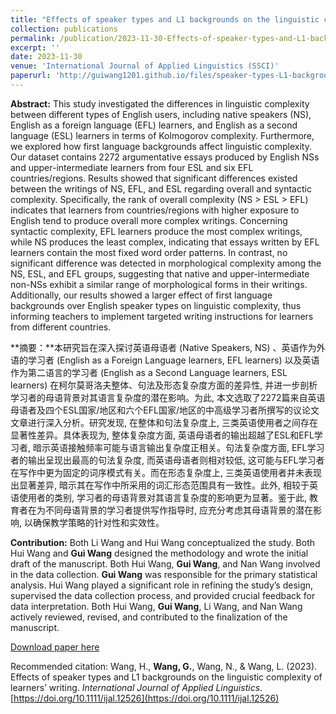 ```yaml
---
title: "Effects of speaker types and L1 backgrounds on the linguistic complexity of learners’ writing"
collection: publications
permalink: /publication/2023-11-30-Effects-of-speaker-types-and-L1-backgrounds-on-linguistic-complexity
excerpt: ''
date: 2023-11-30
venue: 'International Journal of Applied Linguistics (SSCI)'
paperurl: 'http://guiwang1201.github.io/files/speaker-types-L1-backgrounds-linguistic-complexity.pdf'
---
```

**Abstract:** This study investigated the differences in linguistic complexity between different types of English users, including native speakers (NS), English as a foreign language (EFL) learners, and English as a second language (ESL) learners in terms of Kolmogorov complexity. Furthermore, we explored how first language backgrounds affect linguistic complexity. Our dataset contains 2272 argumentative essays produced by English NSs and upper-intermediate learners from four ESL and six EFL countries/regions. Results showed that significant differences existed between the writings of NS, EFL, and ESL regarding overall and syntactic complexity. Specifically, the rank of overall complexity (NS > ESL > EFL) indicates that learners from countries/regions with higher exposure to English tend to produce overall more complex writings. Concerning syntactic complexity, EFL learners produce the most complex writings, while NS produces the least complex, indicating that essays written by EFL learners contain the most fixed word order patterns. In contrast, no significant difference was detected in morphological complexity among the NS, ESL, and EFL groups, suggesting that native and upper-intermediate non-NSs exhibit a similar range of morphological forms in their writings. Additionally, our results showed a larger effect of first language backgrounds over English speaker types on linguistic complexity, thus informing teachers to implement targeted writing instructions for learners from different countries.



**摘要：**本研究旨在深入探讨英语母语者 (Native Speakers, NS) 、英语作为外语的学习者 (English as a Foreign Language learners, EFL learners) 以及英语作为第二语言的学习者 (English as a Second Language learners, ESL learners) 在柯尔莫哥洛夫整体、句法及形态复杂度方面的差异性, 并进一步剖析学习者的母语背景对其语言复杂度的潜在影响。为此, 本文选取了2272篇来自英语母语者及四个ESL国家/地区和六个EFL国家/地区的中高级学习者所撰写的议论文文章进行深入分析。研究发现, 在整体和句法复杂度上, 三类英语使用者之间存在显著性差异。具体表现为, 整体复杂度方面, 英语母语者的输出超越了ESL和EFL学习者, 暗示英语接触频率可能与语言输出复杂度正相关。句法复杂度方面, EFL学习者的输出呈现出最高的句法复杂度, 而英语母语者则相对较低, 这可能与EFL学习者在写作中更为固定的词序模式有关。而在形态复杂度上, 三类英语使用者并未表现出显著差异, 暗示其在写作中所采用的词汇形态范围具有一致性。此外, 相较于英语使用者的类别, 学习者的母语背景对其语言复杂度的影响更为显著。鉴于此, 教育者在为不同母语背景的学习者提供写作指导时, 应充分考虑其母语背景的潜在影响, 以确保教学策略的针对性和实效性。



**Contribution:** Both Li Wang and Hui Wang conceptualized the study. Both Hui Wang and **Gui Wang** designed the methodology and wrote the initial draft of the manuscript. Both Hui Wang, **Gui Wang**, and Nan Wang involved in the data collection. **Gui Wang** was responsible for the primary statistical analysis. Hui Wang played a significant role in refining the study’s design, supervised the data collection process, and provided crucial feedback for data interpretation. Both Hui Wang, **Gui Wang**, Li Wang, and Nan Wang actively reviewed, revised, and contributed to the finalization of the manuscript. 

[Download paper here](http://guiwang1201.github.io/files/speaker-types-L1-backgrounds-linguistic-complexity.pdf)

Recommended citation: Wang, H., <b>Wang, G.</b>, Wang, N., & Wang, L. (2023). Effects of speaker types and L1 backgrounds on the linguistic complexity of learners’ writing. <i>International Journal of Applied Linguistics</i>. [https://doi.org/10.1111/ijal.12526](https://doi.org/10.1111/ijal.12526)
